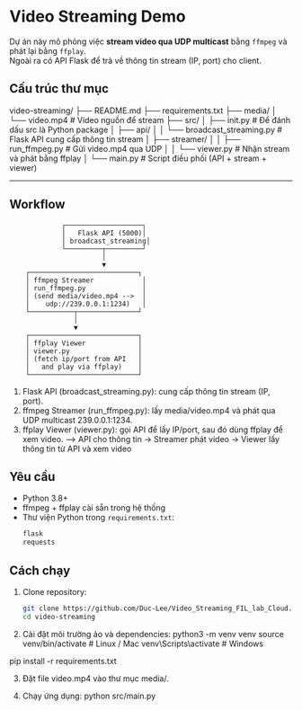 # Video Streaming Demo

Dự án này mô phỏng việc **stream video qua UDP multicast** bằng `ffmpeg` và phát lại bằng `ffplay`.  
Ngoài ra có API Flask để trả về thông tin stream (IP, port) cho client.

## Cấu trúc thư mục
video-streaming/
├── README.md
├── requirements.txt
├── media/
│ └── video.mp4 # Video nguồn để stream
├── src/
│ ├── init.py # Để đánh dấu src là Python package
│ ├── api/
│ │ └── broadcast_streaming.py # Flask API cung cấp thông tin stream
│ ├── streamer/
│ │ ├── run_ffmpeg.py # Gửi video.mp4 qua UDP
│ │ └── viewer.py # Nhận stream và phát bằng ffplay
│ └── main.py # Script điều phối (API + stream + viewer)

---
## Workflow
                 ┌───────────────────┐
                 │   Flask API (5000)│
                 │ broadcast_streaming│
                 └─────────┬─────────┘
                           │
                           ▼
        ┌───────────────────────────┐
        │ ffmpeg Streamer            │
        │ run_ffmpeg.py              │
        │ (send media/video.mp4 -->  │
        │    udp://239.0.0.1:1234)   │
        └───────────┬───────────────┘
                    │
                    ▼
        ┌───────────────────────────┐
        │ ffplay Viewer             │
        │ viewer.py                 │
        │ (fetch ip/port from API   │
        │   and play via ffplay)    │
        └───────────────────────────┘

1. Flask API (broadcast_streaming.py): cung cấp thông tin stream (IP, port).
2. ffmpeg Streamer (run_ffmpeg.py): lấy media/video.mp4 và phát qua UDP multicast 239.0.0.1:1234.
3. ffplay Viewer (viewer.py): gọi API để lấy IP/port, sau đó dùng ffplay để xem video.
--> API cho thông tin → Streamer phát video → Viewer lấy thông tin từ API và xem video


## Yêu cầu

- Python 3.8+
- ffmpeg + ffplay cài sẵn trong hệ thống
- Thư viện Python trong `requirements.txt`:
  ```txt
  flask
  requests

## Cách chạy

1. Clone repository:
   ```bash
   git clone https://github.com/Duc-Lee/Video_Streaming_FIL_lab_Cloud.git
   cd video-streaming

2. Cài đặt môi trường ảo và dependencies:
python3 -m venv venv
source venv/bin/activate   # Linux / Mac
venv\Scripts\activate      # Windows

pip install -r requirements.txt

3. Đặt file video.mp4 vào thư mục media/.

4. Chạy ứng dụng:
    python src/main.py


